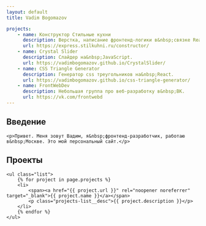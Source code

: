 ```yaml
---
layout: default
title: Vadim Bogomazov

projects:
    - name: Конструктор Стильные кухни
      description: Верстка, написание фронтенд-логики в&nbsp;связке React/Redux.
      url: https://express.stilkuhni.ru/constructor/
    - name: Crystal Slider
      description: Cлайдер на&nbsp;JavaScript.
      url: https://vadimbogomazov.github.io/CrystalSlider/
    - name: CSS Triangle Generator
      description: Генератор css треугольников на&nbsp;React.
      url: https://vadimbogomazov.github.io/css-triangle-generator/
    - name: FrontWebDev
      description: Небольшая группа про веб-разработку в&nbsp;ВК.
      url: https://vk.com/frontwebd
---
```


<section class="page-section">
    <h2>Введение</h2>

    <p>Привет. Меня зовут Вадим, я&nbsp;фронтенд-разработчик, работаю в&nbsp;Москве. Это мой персональный сайт.</p>
</section>

<section class="page-section">
    <h2>Проекты</h2>

    <ul class="list">
        {% for project in page.projects %}
        <li>
            <span><a href="{{ project.url }}" rel="noopener noreferrer" target="_blank">{{ project.name }}</a></span>
            <p class="projects-list__desc">{{ project.description }}</p>
        </li>
        {% endfor %}
    </ul>
</section>
